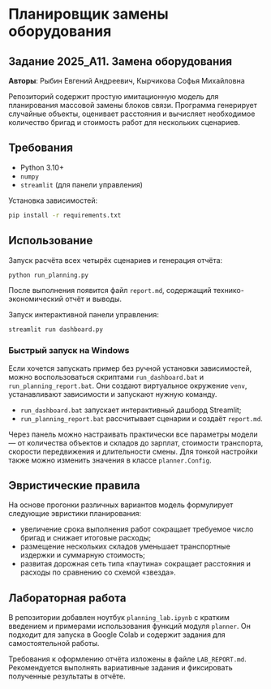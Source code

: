 # Планировщик замены оборудования

## Задание 2025_А11. Замена оборудования

**Авторы**: Рыбин Евгений Андреевич, Кырчикова Софья Михайловна

Репозиторий содержит простую имитационную модель для планирования массовой замены блоков связи. Программа генерирует случайные объекты, оценивает расстояния и вычисляет необходимое количество бригад и стоимость работ для нескольких сценариев.

## Требования

- Python 3.10+
- `numpy`
- `streamlit` (для панели управления)

Установка зависимостей:

```bash
pip install -r requirements.txt
```

## Использование

Запуск расчёта всех четырёх сценариев и генерация отчёта:

```bash
python run_planning.py
```
После выполнения появится файл `report.md`, содержащий технико-экономический отчёт и выводы.

Запуск интерактивной панели управления:

```bash
streamlit run dashboard.py
```

### Быстрый запуск на Windows

Если хочется запускать пример без ручной установки зависимостей, можно
воспользоваться скриптами `run_dashboard.bat` и
`run_planning_report.bat`. Они создают виртуальное окружение `venv`,
устанавливают зависимости и запускают нужную команду.

* `run_dashboard.bat` запускает интерактивный дашборд Streamlit;
* `run_planning_report.bat` рассчитывает сценарии и создаёт `report.md`.

Через панель можно настраивать практически все параметры модели — от количества объектов и складов до зарплат, стоимости транспорта, скорости передвижения и длительности смены. Для тонкой настройки также можно изменить значения в классе `planner.Config`.

## Эвристические правила

На основе прогонки различных вариантов модель формулирует следующие эвристики планирования:

- увеличение срока выполнения работ сокращает требуемое число бригад и снижает итоговые расходы;
- размещение нескольких складов уменьшает транспортные издержки и суммарную стоимость;
- развитая дорожная сеть типа «паутина» сокращает расстояния и расходы по сравнению со схемой «звезда».

## Лабораторная работа

В репозитории добавлен ноутбук `planning_lab.ipynb` с кратким
введением и примерами использования функций модуля `planner`. Он
подходит для запуска в Google Colab и содержит задания для
самостоятельной работы.

Требования к оформлению отчёта изложены в файле `LAB_REPORT.md`.
Рекомендуется выполнять вариативные задания и фиксировать полученные
результаты в отчёте.
